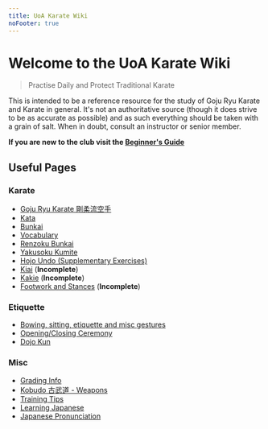 ```yaml
---
title: UoA Karate Wiki
noFooter: true
---
```


# Welcome to the UoA Karate Wiki

> Practise Daily and Protect Traditional Karate

This is intended to be a reference resource for the study of Goju Ryu Karate and Karate in general. It's not an authoritative source (though it does strive to be as accurate as possible) and as such everything should be taken with a grain of salt. When in doubt, consult an instructor or senior member.

**If you are new to the club visit the [Beginner's Guide](/beginner-guide.md)**

## Useful Pages

### Karate

- [Goju Ryu Karate 剛柔流空手](/goju-ryu.md)
- [Kata](/kata/)
- [Bunkai](/bunkai/)
- [Vocabulary](/vocabulary.md)
- [Renzoku Bunkai](/bunkai/renzoku-bunkai.md)
- [Yakusoku Kumite](/yakusoku-kumite/)
  <!-- - [Junbi Undo (Warm Up Exercises)](/hojo-undo/) -->
- [Hojo Undo (Supplementary Exercises)](/hojo-undo/)
- [Kiai](/kiai.md) (**Incomplete**)
- [Kakie](/kakie.md) (**Incomplete**)
- [Footwork and Stances](/stances-and-footwork.md) (**Incomplete**)
  <!-- - [Kumite (Sparring.md)](/) (**Incomplete**) -->
  <!-- - [Conditioning](/conditioning) (**Incomplete**) -->

### Etiquette

- [Bowing, sitting, etiquette and misc gestures](etiquette.md)
- [Opening/Closing Ceremony](ceremonies.md/#opening-ceremony)
- [Dojo Kun](ceremonies.md/#dojo-kun)

### Misc

- [Grading Info](/grading.md)
- [Kobudo 古武道 - Weapons](/kobudo.md)
- [Training Tips](/)
- [Learning Japanese](/japanese.md)
- [Japanese Pronunciation](/japanese.md)
